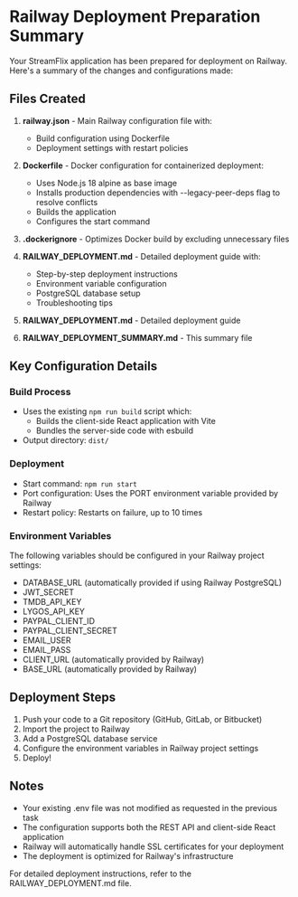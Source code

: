 # Railway Deployment Preparation Summary

Your StreamFlix application has been prepared for deployment on Railway. Here's a summary of the changes and configurations made:

## Files Created

1. **railway.json** - Main Railway configuration file with:
   - Build configuration using Dockerfile
   - Deployment settings with restart policies

2. **Dockerfile** - Docker configuration for containerized deployment:
   - Uses Node.js 18 alpine as base image
   - Installs production dependencies with --legacy-peer-deps flag to resolve conflicts
   - Builds the application
   - Configures the start command

3. **.dockerignore** - Optimizes Docker build by excluding unnecessary files

3. **RAILWAY_DEPLOYMENT.md** - Detailed deployment guide with:
   - Step-by-step deployment instructions
   - Environment variable configuration
   - PostgreSQL database setup
   - Troubleshooting tips

4. **RAILWAY_DEPLOYMENT.md** - Detailed deployment guide

5. **RAILWAY_DEPLOYMENT_SUMMARY.md** - This summary file

## Key Configuration Details

### Build Process
- Uses the existing `npm run build` script which:
  - Builds the client-side React application with Vite
  - Bundles the server-side code with esbuild
- Output directory: `dist/`

### Deployment
- Start command: `npm run start`
- Port configuration: Uses the PORT environment variable provided by Railway
- Restart policy: Restarts on failure, up to 10 times

### Environment Variables
The following variables should be configured in your Railway project settings:
- DATABASE_URL (automatically provided if using Railway PostgreSQL)
- JWT_SECRET
- TMDB_API_KEY
- LYGOS_API_KEY
- PAYPAL_CLIENT_ID
- PAYPAL_CLIENT_SECRET
- EMAIL_USER
- EMAIL_PASS
- CLIENT_URL (automatically provided by Railway)
- BASE_URL (automatically provided by Railway)

## Deployment Steps

1. Push your code to a Git repository (GitHub, GitLab, or Bitbucket)
2. Import the project to Railway
3. Add a PostgreSQL database service
4. Configure the environment variables in Railway project settings
5. Deploy!

## Notes

- Your existing .env file was not modified as requested in the previous task
- The configuration supports both the REST API and client-side React application
- Railway will automatically handle SSL certificates for your deployment
- The deployment is optimized for Railway's infrastructure

For detailed deployment instructions, refer to the RAILWAY_DEPLOYMENT.md file.